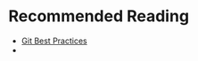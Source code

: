 # Recommended Reading

- [Git Best Practices](https://sethrobertson.github.io/GitBestPractices/)
- 
